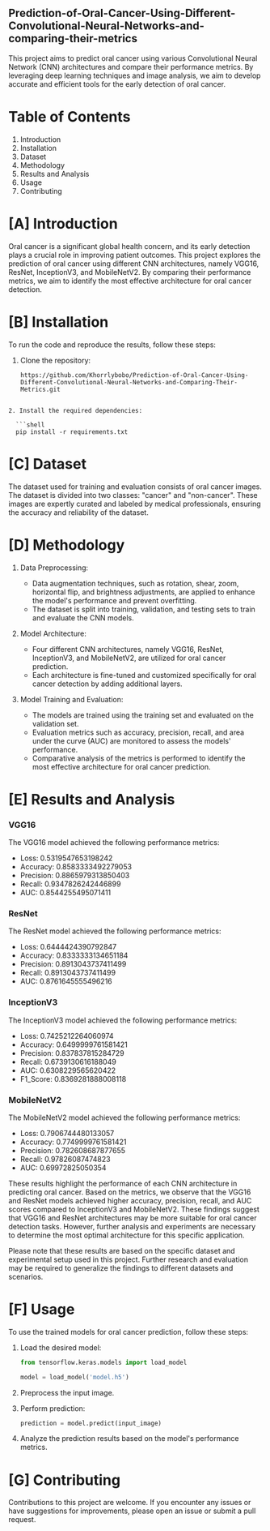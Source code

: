 ## Prediction-of-Oral-Cancer-Using-Different-Convolutional-Neural-Networks-and-comparing-their-metrics

This project aims to predict oral cancer using various Convolutional Neural Network (CNN) architectures and compare their performance metrics. By leveraging deep learning techniques and image analysis, we aim to develop accurate and efficient tools for the early detection of oral cancer.

# Table of Contents
1. Introduction
2. Installation
3. Dataset
4. Methodology
5. Results and Analysis
6. Usage
7. Contributing


# [A] Introduction

Oral cancer is a significant global health concern, and its early detection plays a crucial role in improving patient outcomes. This project explores the prediction of oral cancer using different CNN architectures, namely VGG16, ResNet, InceptionV3, and MobileNetV2. By comparing their performance metrics, we aim to identify the most effective architecture for oral cancer detection.

# [B] Installation

To run the code and reproduce the results, follow these steps:

1. Clone the repository:
	```shell
	https://github.com/Khorrlybobo/Prediction-of-Oral-Cancer-Using-Different-Convolutional-Neural-Networks-and-Comparing-Their-Metrics.git
 ```

2. Install the required dependencies:

   ```shell
   pip install -r requirements.txt
   ```

# [C] Dataset

The dataset used for training and evaluation consists of oral cancer images. The dataset is divided into two classes: "cancer" and "non-cancer". These images are expertly curated and labeled by medical professionals, ensuring the accuracy and reliability of the dataset.

# [D] Methodology

1. Data Preprocessing:
   - Data augmentation techniques, such as rotation, shear, zoom, horizontal flip, and brightness adjustments, are applied to enhance the model's performance and prevent overfitting.
   - The dataset is split into training, validation, and testing sets to train and evaluate the CNN models.

2. Model Architecture:
   - Four different CNN architectures, namely VGG16, ResNet, InceptionV3, and MobileNetV2, are utilized for oral cancer prediction.
   - Each architecture is fine-tuned and customized specifically for oral cancer detection by adding additional layers.

3. Model Training and Evaluation:
   - The models are trained using the training set and evaluated on the validation set.
   - Evaluation metrics such as accuracy, precision, recall, and area under the curve (AUC) are monitored to assess the models' performance.
   - Comparative analysis of the metrics is performed to identify the most effective architecture for oral cancer prediction.

# [E] Results and Analysis

### VGG16
The VGG16 model achieved the following performance metrics:

- Loss: 0.5319547653198242
- Accuracy: 0.8583333492279053
- Precision: 0.8865979313850403
- Recall: 0.9347826242446899
- AUC: 0.8544255495071411

### ResNet
The ResNet model achieved the following performance metrics:

- Loss: 0.6444424390792847
- Accuracy: 0.8333333134651184
- Precision: 0.8913043737411499
- Recall: 0.8913043737411499
- AUC: 0.8761645555496216

### InceptionV3
The InceptionV3 model achieved the following performance metrics:

- Loss: 0.7425212264060974
- Accuracy: 0.6499999761581421
- Precision: 0.837837815284729
- Recall: 0.6739130616188049
- AUC: 0.6308229565620422
- F1_Score: 0.8369281888008118

### MobileNetV2
The MobileNetV2 model achieved the following performance metrics:

- Loss: 0.7906744480133057
- Accuracy: 0.7749999761581421
- Precision: 0.782608687877655
- Recall: 0.97826087474823
- AUC: 0.69972825050354

These results highlight the performance of each CNN architecture in predicting oral cancer. Based on the metrics, we observe that the VGG16 and ResNet models achieved higher accuracy, precision, recall, and AUC scores compared to InceptionV3 and MobileNetV2. These findings suggest that VGG16 and ResNet architectures may be more suitable for oral cancer detection tasks. However, further analysis and experiments are necessary to determine the most optimal architecture for this specific application.

Please note that these results are based on the specific dataset and experimental setup used in this project. Further research and evaluation may be required to generalize the findings to different datasets and scenarios.

# [F] Usage

To use the trained models for oral cancer prediction, follow these steps:

1. Load the desired model:

   ```python
   from tensorflow.keras.models import load_model

   model = load_model('model.h5')
   ```

2. Preprocess the input image.

3. Perform prediction:

   ```python
   prediction = model.predict(input_image)
   ```

4. Analyze the prediction results based on the model's performance metrics.

# [G] Contributing

Contributions to this project are welcome. If you encounter any issues or have suggestions for improvements, please open an issue or submit a pull request.

